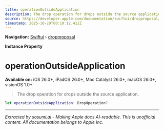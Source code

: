 ```yaml
---
title: operationOutsideApplication
description: The drop operation for drops outside the source application.
source: https://developer.apple.com/documentation/swiftui/dropproposal/operationoutsideapplication
timestamp: 2025-10-29T00:10:12.412Z
---
```


**Navigation:** [Swiftui](/documentation/swiftui) › [dropproposal](/documentation/swiftui/dropproposal)

**Instance Property**

# operationOutsideApplication

**Available on:** iOS 26.0+, iPadOS 26.0+, Mac Catalyst 26.0+, macOS 26.0+, visionOS 1.0+

> The drop operation for drops outside the source application.

```swift
let operationOutsideApplication: DropOperation?
```

---

*Extracted by [sosumi.ai](https://sosumi.ai) - Making Apple docs AI-readable.*
*This is unofficial content. All documentation belongs to Apple Inc.*
